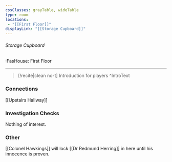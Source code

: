 ```yaml
---
cssClasses: grayTable, wideTable
type: room
locations:
 - "[[First Floor]]"
displayLink: "[[Storage Cupboard]]"
---
```

###### Storage Cupboard
<span class="sub2">:FasHouse: First Floor</span>

---

> [!recite|clean no-t]
>	Introduction for players
>^IntroText
	
### Connections
[[Upstairs Hallway]]

### Investigation Checks
Nothing of interest.

### Other
[[Colonel Hawkings]] will lock [[Dr Redmund Herring]] in here until his innocence is proven.


